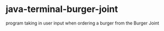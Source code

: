 # java-terminal-burger-joint
program taking in user input  when ordering a burger from the Burger Joint
